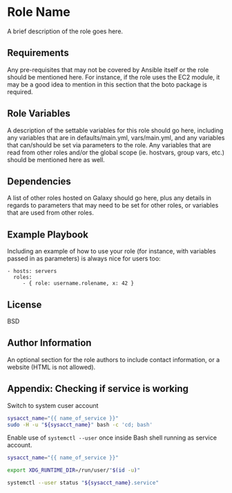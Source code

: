Role Name
=========

A brief description of the role goes here.

Requirements
------------

Any pre-requisites that may not be covered by Ansible itself or the role should be mentioned here. For instance, if the role uses the EC2 module, it may be a good idea to mention in this section that the boto package is required.

Role Variables
--------------

A description of the settable variables for this role should go here, including any variables that are in defaults/main.yml, vars/main.yml, and any variables that can/should be set via parameters to the role. Any variables that are read from other roles and/or the global scope (ie. hostvars, group vars, etc.) should be mentioned here as well.

Dependencies
------------

A list of other roles hosted on Galaxy should go here, plus any details in regards to parameters that may need to be set for other roles, or variables that are used from other roles.

Example Playbook
----------------

Including an example of how to use your role (for instance, with variables passed in as parameters) is always nice for users too:

    - hosts: servers
      roles:
         - { role: username.rolename, x: 42 }

License
-------

BSD

Author Information
------------------

An optional section for the role authors to include contact information, or a website (HTML is not allowed).

Appendix: Checking if service is working
-----------------------------------------

Switch to system cuser account

```bash
sysacct_name="{{ name_of_service }}"
sudo -H -u "${sysacct_name}" bash -c 'cd; bash'
```

Enable use of `systemctl --user` once inside Bash shell running as service account.

```bash
sysacct_name="{{ name_of_service }}"

export XDG_RUNTIME_DIR=/run/user/"$(id -u)"

systemctl --user status "${sysacct_name}.service"
```
